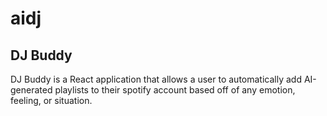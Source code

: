 # aidj

## DJ Buddy

DJ Buddy is a React application that allows a user to automatically add AI-generated playlists to their spotify account based off of any emotion, feeling, or situation.
